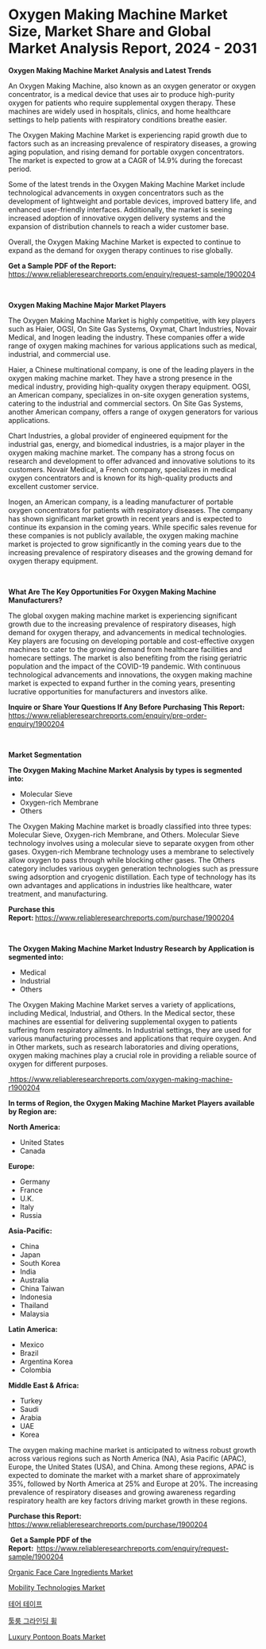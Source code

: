 <p><h1>Oxygen Making Machine Market Size, Market Share and Global Market Analysis Report, 2024 - 2031</h1></p><p><strong>Oxygen Making Machine Market Analysis and Latest Trends</strong></p>
<p><p>An Oxygen Making Machine, also known as an oxygen generator or oxygen concentrator, is a medical device that uses air to produce high-purity oxygen for patients who require supplemental oxygen therapy. These machines are widely used in hospitals, clinics, and home healthcare settings to help patients with respiratory conditions breathe easier.</p><p>The Oxygen Making Machine Market is experiencing rapid growth due to factors such as an increasing prevalence of respiratory diseases, a growing aging population, and rising demand for portable oxygen concentrators. The market is expected to grow at a CAGR of 14.9% during the forecast period.</p><p>Some of the latest trends in the Oxygen Making Machine Market include technological advancements in oxygen concentrators such as the development of lightweight and portable devices, improved battery life, and enhanced user-friendly interfaces. Additionally, the market is seeing increased adoption of innovative oxygen delivery systems and the expansion of distribution channels to reach a wider customer base.</p><p>Overall, the Oxygen Making Machine Market is expected to continue to expand as the demand for oxygen therapy continues to rise globally.</p></p>
<p><strong>Get a Sample PDF of the Report:&nbsp;</strong> <a href="https://www.reliableresearchreports.com/enquiry/request-sample/1900204">https://www.reliableresearchreports.com/enquiry/request-sample/1900204</a></p>
<p>&nbsp;</p>
<p><strong>Oxygen Making Machine Major Market Players</strong></p>
<p><p>The Oxygen Making Machine Market is highly competitive, with key players such as Haier, OGSI, On Site Gas Systems, Oxymat, Chart Industries, Novair Medical, and Inogen leading the industry. These companies offer a wide range of oxygen making machines for various applications such as medical, industrial, and commercial use.</p><p>Haier, a Chinese multinational company, is one of the leading players in the oxygen making machine market. They have a strong presence in the medical industry, providing high-quality oxygen therapy equipment. OGSI, an American company, specializes in on-site oxygen generation systems, catering to the industrial and commercial sectors. On Site Gas Systems, another American company, offers a range of oxygen generators for various applications.</p><p>Chart Industries, a global provider of engineered equipment for the industrial gas, energy, and biomedical industries, is a major player in the oxygen making machine market. The company has a strong focus on research and development to offer advanced and innovative solutions to its customers. Novair Medical, a French company, specializes in medical oxygen concentrators and is known for its high-quality products and excellent customer service.</p><p>Inogen, an American company, is a leading manufacturer of portable oxygen concentrators for patients with respiratory diseases. The company has shown significant market growth in recent years and is expected to continue its expansion in the coming years. While specific sales revenue for these companies is not publicly available, the oxygen making machine market is projected to grow significantly in the coming years due to the increasing prevalence of respiratory diseases and the growing demand for oxygen therapy equipment.</p></p>
<p>&nbsp;</p>
<p><strong>What Are The Key Opportunities For Oxygen Making Machine Manufacturers?</strong></p>
<p><p>The global oxygen making machine market is experiencing significant growth due to the increasing prevalence of respiratory diseases, high demand for oxygen therapy, and advancements in medical technologies. Key players are focusing on developing portable and cost-effective oxygen machines to cater to the growing demand from healthcare facilities and homecare settings. The market is also benefiting from the rising geriatric population and the impact of the COVID-19 pandemic. With continuous technological advancements and innovations, the oxygen making machine market is expected to expand further in the coming years, presenting lucrative opportunities for manufacturers and investors alike.</p></p>
<p><strong>Inquire or Share Your Questions If Any Before Purchasing This Report:</strong> <a href="https://www.reliableresearchreports.com/enquiry/pre-order-enquiry/1900204">https://www.reliableresearchreports.com/enquiry/pre-order-enquiry/1900204</a></p>
<p>&nbsp;</p>
<p><strong>Market Segmentation</strong></p>
<p><strong>The Oxygen Making Machine Market Analysis by types is segmented into:</strong></p>
<p><ul><li>Molecular Sieve</li><li>Oxygen-rich Membrane</li><li>Others</li></ul></p>
<p><p>The Oxygen Making Machine market is broadly classified into three types: Molecular Sieve, Oxygen-rich Membrane, and Others. Molecular Sieve technology involves using a molecular sieve to separate oxygen from other gases. Oxygen-rich Membrane technology uses a membrane to selectively allow oxygen to pass through while blocking other gases. The Others category includes various oxygen generation technologies such as pressure swing adsorption and cryogenic distillation. Each type of technology has its own advantages and applications in industries like healthcare, water treatment, and manufacturing.</p></p>
<p><strong>Purchase this Report:&nbsp;</strong><a href="https://www.reliableresearchreports.com/purchase/1900204">https://www.reliableresearchreports.com/purchase/1900204</a></p>
<p>&nbsp;</p>
<p><strong>The Oxygen Making Machine Market Industry Research by Application is segmented into:</strong></p>
<p><ul><li>Medical</li><li>Industrial</li><li>Others</li></ul></p>
<p><p>The Oxygen Making Machine Market serves a variety of applications, including Medical, Industrial, and Others. In the Medical sector, these machines are essential for delivering supplemental oxygen to patients suffering from respiratory ailments. In Industrial settings, they are used for various manufacturing processes and applications that require oxygen. And in Other markets, such as research laboratories and diving operations, oxygen making machines play a crucial role in providing a reliable source of oxygen for different purposes.</p></p>
<p><a href="https://www.reliableresearchreports.com/oxygen-making-machine-r1900204">&nbsp;https://www.reliableresearchreports.com/oxygen-making-machine-r1900204</a></p>
<p><strong>In terms of Region, the Oxygen Making Machine Market Players available by Region are:</strong></p>
<p>
    <p> <strong> North America: </strong>
        <ul>
            <li>United States</li>
            <li>Canada</li>
        </ul>
        </p> 
    <p> <strong> Europe: </strong>
        <ul>
            <li>Germany</li>
            <li>France</li>
            <li>U.K.</li>
            <li>Italy</li>
            <li>Russia</li>
        </ul>
        </p> 
    <p> <strong> Asia-Pacific: </strong>
        <ul>
            <li>China</li>
            <li>Japan</li>
            <li>South Korea</li>
            <li>India</li>
            <li>Australia</li>
            <li>China Taiwan</li>
            <li>Indonesia</li>
            <li>Thailand</li>
            <li>Malaysia</li>
        </ul>
        </p> 
    <p> <strong> Latin America: </strong>
        <ul>
            <li>Mexico</li>
            <li>Brazil</li>
            <li>Argentina Korea</li>
            <li>Colombia</li>
        </ul>
        </p> 
    <p> <strong> Middle East & Africa: </strong>
        <ul>
            <li>Turkey</li>
            <li>Saudi</li>
            <li>Arabia</li>
            <li>UAE</li>
            <li>Korea</li>
        </ul>
    </p>
    </p>
<p><p>The oxygen making machine market is anticipated to witness robust growth across various regions such as North America (NA), Asia Pacific (APAC), Europe, the United States (USA), and China. Among these regions, APAC is expected to dominate the market with a market share of approximately 35%, followed by North America at 25% and Europe at 20%. The increasing prevalence of respiratory diseases and growing awareness regarding respiratory health are key factors driving market growth in these regions.</p></p>
<p><strong>Purchase this Report: </strong><a href="https://www.reliableresearchreports.com/purchase/1900204">https://www.reliableresearchreports.com/purchase/1900204</a></p>
<p>&nbsp;<strong>Get a Sample PDF of the Report:&nbsp;&nbsp;</strong><a href="https://www.reliableresearchreports.com/enquiry/request-sample/1900204">https://www.reliableresearchreports.com/enquiry/request-sample/1900204</a></p>
<p><strong></strong></p>
<p><p><a href="https://issuu.com/reportprime-2/docs/organic-face-care-ingredients-market-size-2030.ppt">Organic Face Care Ingredients Market</a></p><p><a href="https://www.linkedin.com/pulse/mobility-technologies-market-size-outlook-forecast-2024-9bj4c?trackingId=pG64tZwG7WX25z5j%2FLublw%3D%3D">Mobility Technologies Market</a></p><p><a href="https://medium.com/@flower89678/%ED%85%8C%EC%96%B4-%ED%85%8C%EC%9D%B4%ED%94%84-%EC%8B%9C%EC%9E%A5-%EA%B7%9C%EB%AA%A8-cagr-%ED%8A%B8%EB%A0%8C%EB%93%9C-2024-2030-41bc8e48853a">테어 테이프</a></p><p><a href="https://medium.com/@howaoole34545/%EB%94%94%EC%BD%94%EB%94%A9-%ED%88%B4-%EB%A3%B8-%EA%B7%B8%EB%9D%BC%EC%9D%B8%EB%94%A9-%ED%9C%A0-%EC%8B%9C%EC%9E%A5-%EB%A9%94%ED%8A%B8%EB%A6%AD%EC%8A%A4-%EC%8B%9C%EC%9E%A5-%EC%A0%90%EC%9C%A0%EC%9C%A8-%ED%8A%B8%EB%A0%8C%EB%93%9C-%EB%B0%8F-%EC%84%B1%EC%9E%A5-%EC%96%91%EC%83%81-690a90d9146c">툴룸 그라인딩 휠</a></p><p><a href="https://www.linkedin.com/pulse/luxury-pontoon-boats-market-outlook-industry-overview-pnbac?trackingId=tcIuvn6fImK3Ex7bx6db7w%3D%3D">Luxury Pontoon Boats Market</a></p></p>